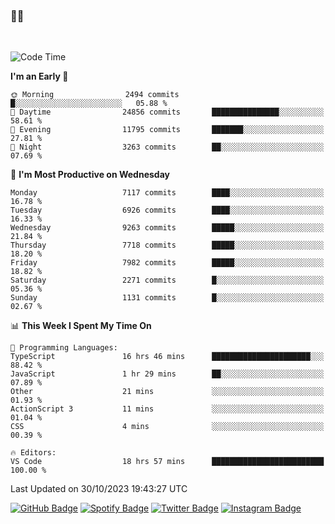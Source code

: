 ### 🤙🍺

<!-- <a href="https://github-readme-stats.vercel.app/api?username=hzak2xx&count_private=true&show_icons=true&theme=dracula">
  <img align="center" src="https://github-readme-stats.vercel.app/api?username=hzak2xx&count_private=true&show_icons=true&theme=dracula" />
</a>
</br> -->
</br>

<!--START_SECTION:waka-->
![Code Time](http://img.shields.io/badge/Code%20Time-2%2C884%20hrs%2026%20mins-blue)

**I'm an Early 🐤** 

```text
🌞 Morning                2494 commits        █░░░░░░░░░░░░░░░░░░░░░░░░   05.88 % 
🌆 Daytime                24856 commits       ███████████████░░░░░░░░░░   58.61 % 
🌃 Evening                11795 commits       ███████░░░░░░░░░░░░░░░░░░   27.81 % 
🌙 Night                  3263 commits        ██░░░░░░░░░░░░░░░░░░░░░░░   07.69 % 
```
📅 **I'm Most Productive on Wednesday** 

```text
Monday                   7117 commits        ████░░░░░░░░░░░░░░░░░░░░░   16.78 % 
Tuesday                  6926 commits        ████░░░░░░░░░░░░░░░░░░░░░   16.33 % 
Wednesday                9263 commits        █████░░░░░░░░░░░░░░░░░░░░   21.84 % 
Thursday                 7718 commits        █████░░░░░░░░░░░░░░░░░░░░   18.20 % 
Friday                   7982 commits        █████░░░░░░░░░░░░░░░░░░░░   18.82 % 
Saturday                 2271 commits        █░░░░░░░░░░░░░░░░░░░░░░░░   05.36 % 
Sunday                   1131 commits        █░░░░░░░░░░░░░░░░░░░░░░░░   02.67 % 
```


📊 **This Week I Spent My Time On** 

```text
💬 Programming Languages: 
TypeScript               16 hrs 46 mins      ██████████████████████░░░   88.42 % 
JavaScript               1 hr 29 mins        ██░░░░░░░░░░░░░░░░░░░░░░░   07.89 % 
Other                    21 mins             ░░░░░░░░░░░░░░░░░░░░░░░░░   01.93 % 
ActionScript 3           11 mins             ░░░░░░░░░░░░░░░░░░░░░░░░░   01.04 % 
CSS                      4 mins              ░░░░░░░░░░░░░░░░░░░░░░░░░   00.39 % 

🔥 Editors: 
VS Code                  18 hrs 57 mins      █████████████████████████   100.00 % 
```


 Last Updated on 30/10/2023 19:43:27 UTC
<!--END_SECTION:waka-->

[![GitHub Badge](https://img.shields.io/badge/GitHub-100000?style=for-the-badge&logo=github&logoColor=white)](https://github.com/hzak2xx)
[![Spotify Badge](https://img.shields.io/badge/Spotify-1ED760?&style=for-the-badge&logo=spotify&logoColor=white)](https://open.spotify.com/user/uf90s6sbbh75a1mt44clkhkvf)
[![Twitter Badge](https://img.shields.io/badge/Twitter-1DA1F2?style=for-the-badge&logo=twitter&logoColor=white)](https://twitter.com/hzak2xx)
[![Instagram Badge](https://img.shields.io/badge/Instagram-E4405F?style=for-the-badge&logo=instagram&logoColor=white)](https://www.instagram.com/hzak2xx/)
